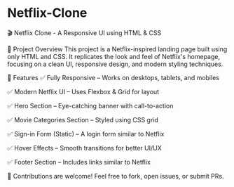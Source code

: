 # Netflix-Clone
🎬 Netflix Clone - A Responsive UI using HTML &amp; CSS 

📜 Project Overview
This project is a Netflix-inspired landing page built using only HTML and CSS. It replicates the look and feel of Netflix's homepage, focusing on a clean UI, responsive design, and modern styling techniques.

🚀 Features
✅ Fully Responsive – Works on desktops, tablets, and mobiles

✅ Modern Netflix UI – Uses Flexbox & Grid for layout

✅ Hero Section – Eye-catching banner with call-to-action

✅ Movie Categories Section – Styled using CSS grid

✅ Sign-in Form (Static) – A login form similar to Netflix

✅ Hover Effects – Smooth transitions for better UI/UX

✅ Footer Section – Includes links similar to Netflix


📢 Contributions are welcome! Feel free to fork, open issues, or submit PRs.
